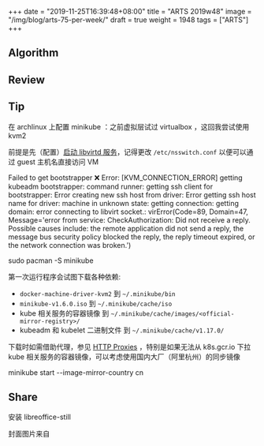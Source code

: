 +++
date = "2019-11-25T16:39:48+08:00"
title = "ARTS 2019w48"
image = "/img/blog/arts-75-per-week/"
draft = true
weight = 1948
tags = ["ARTS"]
+++


<!--more-->

## Algorithm

## Review

## Tip

在 archlinux 上配置 minikube ：之前虚拟层试过 virtualbox ，这回我尝试使用 kvm2

前提是先（配置）[启动 libvirtd 服务](https://wiki.archlinux.org/index.php/Libvirt#Configuration)，记得更改 `/etc/nsswitch.conf` 以便可以通过 guest 主机名直接访问 VM

Failed to get bootstrapper
❌  Error: [KVM_CONNECTION_ERROR] getting kubeadm bootstrapper: command runner: getting ssh client for bootstrapper: Error creating new ssh host from driver: Error getting ssh host name for driver: machine in unknown state: getting connection: getting domain: error connecting to libvirt socket.: virError(Code=89, Domain=47, Message='error from service: CheckAuthorization: Did not receive a reply. Possible causes include: the remote application did not send a reply, the message bus security policy blocked the reply, the reply timeout expired, or the network connection was broken.')

sudo pacman -S minikube

第一次运行程序会试图下载各种依赖:
- `docker-machine-driver-kvm2` 到 `~/.minikube/bin`
- `minikube-v1.6.0.iso` 到 `~/.minikube/cache/iso`
- kube 相关服务的容器镜像 到 `~/.minikube/cache/images/<official-mirror-registry>/`
- kubeadm 和 kubelet 二进制文件 到 `~/.minikube/cache/v1.17.0/`

下载时如需借助代理，参见 [HTTP Proxies](https://minikube.sigs.k8s.io/docs/reference/networking/proxy/) ，特别是如果无法从 k8s.gcr.io 下拉 kube 相关服务的容器镜像，可以考虑使用国内大厂（阿里杭州）的同步镜像

minikube start --image-mirror-country cn


## Share

安装 libreoffice-still

封面图片来自 []() <a href="h"><i class="fa fa-dribbble" aria-hidden="true"></i> </a>